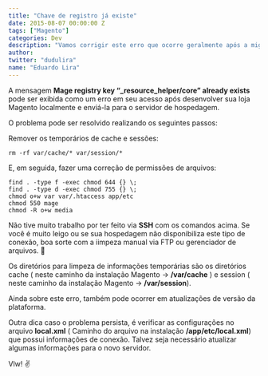 ```yaml
---
title: "Chave de registro já existe"
date: 2015-08-07 00:00:00 Z
tags: ["Magento"]
categories: Dev
description: "Vamos corrigir este erro que ocorre geralmente após a migração da loja Magento"
author:
twitter: "dudulira"
name: "Eduardo Lira"
---
```


A mensagem **Mage registry key “\_resource_helper/core” already exists** pode ser exibida como um erro em seu acesso após desenvolver sua loja Magento localmente e enviá-la para o servidor de hospedagem.

O problema pode ser resolvido realizando os seguintes passos:

Remover os temporários de cache e sessões:

```shell
rm -rf var/cache/* var/session/*
```

E, em seguida, fazer uma correção de permissões de arquivos:

```shell
find . -type f -exec chmod 644 {} \;
find . -type d -exec chmod 755 {} \;
chmod o+w var var/.htaccess app/etc
chmod 550 mage
chmod -R o+w media
```

Não tive muito trabalho por ter feito via **SSH** com os comandos acima.
Se você é muito leigo ou se sua hospedagem não disponibiliza este tipo de conexão, boa sorte com a iimpeza manual via FTP ou gerenciador de arquivos. :grimacing:

Os diretórios para limpeza de informações temporárias são os diretórios cache ( neste caminho da instalação Magento -> **/var/cache** ) e session ( neste caminho da instalação Magento -> **/var/session**).

Ainda sobre este erro, também pode ocorrer em atualizações de versão da plataforma.

Outra dica caso o problema persista, é verificar as configurações no arquivo **local.xml** ( Caminho do arquivo na instalação **/app/etc/local.xml**) que possui informações de conexão. Talvez seja necessário atualizar algumas informações para o novo servidor.

Vlw! :v:
